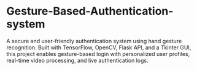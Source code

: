 # Gesture-Based-Authentication-system
A secure and user-friendly authentication system using hand gesture recognition. Built with TensorFlow, OpenCV, Flask API, and a Tkinter GUI, this project enables gesture-based login with personalized user profiles, real-time video processing, and live authentication logs.
